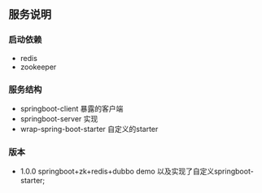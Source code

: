 ## 服务说明

### 启动依赖
- redis 
- zookeeper


### 服务结构
- springboot-client 暴露的客户端
- springboot-server 实现
- wrap-spring-boot-starter 自定义的starter



### 版本

- 1.0.0 springboot+zk+redis+dubbo demo 以及实现了自定义springboot-starter;

